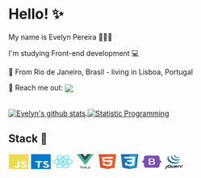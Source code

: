 #  Hello! ✨
My name is Evelyn Pereira 👩🏻🌻

I'm studying Front-end development 💻

📍 From Rio de Janeiro, Brasil - living in Lisboa, Portugal

🌼 Reach me out: <a href="https://www.linkedin.com/in/evelyncper/" target="_blank"><img align="center" src="https://img.shields.io/badge/-LinkedIn-%230077B5?style=flat-square&logo=linkedin&logoColor=white" target="_blank"></a> 

<br>
<div>
<a href="https://github.com/anuraghazra/github-readme-stats">
<img align="center" src="https://github-readme-stats.vercel.app/api?username=evelyn-cp&theme=dracula&show_icons=true&include_all_commits=true&count_private=true" alt="Evelyn's github stats"/>
</a>
<a href="https://github.com/anuraghazra/github-readme-stats">
<img align="center" src="https://github-readme-stats.vercel.app/api/top-langs/?username=evelyn-cp&layout=compact&theme=dracula" alt="Statistic Programming" />
</a>
</div>

## Stack 💫
<div style="display: inline_block">
<img align="center" alt="Evelyn-Js" height="30" width="40" src="https://raw.githubusercontent.com/devicons/devicon/master/icons/javascript/javascript-plain.svg">
<img align="center" alt="Evelyn-Ts" height="30" width="40" src="https://raw.githubusercontent.com/devicons/devicon/master/icons/typescript/typescript-plain.svg">
<img align="center" alt="Evelyn-React" height="30" width="40" src="https://raw.githubusercontent.com/devicons/devicon/master/icons/react/react-original.svg">
<img align="center" alt="Evelyn-Vuejs" height="30" width="40" src="https://raw.githubusercontent.com/devicons/devicon/master/icons/vuejs/vuejs-original-wordmark.svg">
<img align="center" alt="Evelyn-HTML" height="30" width="40" src="https://raw.githubusercontent.com/devicons/devicon/master/icons/html5/html5-original.svg">
<img align="center" alt="Evelyn-CSS" height="30" width="40" src="https://raw.githubusercontent.com/devicons/devicon/master/icons/css3/css3-original.svg">
<img align="center" alt="Evelyn-Bootstrap" height="30" width="40" src="https://raw.githubusercontent.com/devicons/devicon/master/icons/bootstrap/bootstrap-plain.svg">
<img align="center" alt="Evelyn-JQuery" height="30" width="40" src="https://raw.githubusercontent.com/devicons/devicon/master/icons/jquery/jquery-original-wordmark.svg">

</div>
